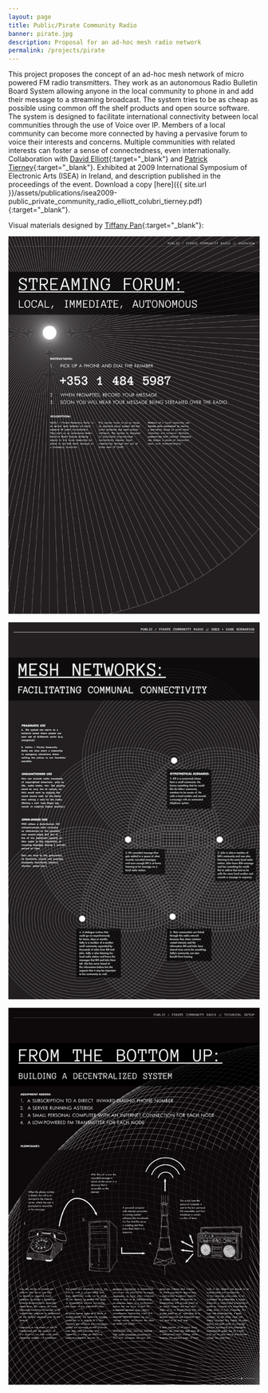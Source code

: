```yaml
---
layout: page
title: Public/Pirate Community Radio
banner: pirate.jpg
description: Proposal for an ad-hoc mesh radio network
permalink: /projects/pirate  
---
```


This project proposes the concept of an ad-hoc mesh network of micro powered FM radio transmitters. They work as an autonomous Radio Bulletin Board System allowing anyone in the local community to phone in and add their message to a streaming broadcast. The system tries to be as cheap as possible using common off the shelf products and open source software. The system is designed to facilitate international connectivity between local communities through the use of Voice over IP. Members of a local community can become more connected by having a pervasive forum to voice their interests and concerns. Multiple communities with related interests can foster a sense of connectedness, even internationally. Collaboration with [David Elliott](https://github.com/taboularasa){:target="_blank"} and [Patrick Tierney](https://ced.berkeley.edu/ced/faculty-staff/patrick-tierney){:target="_blank"}. Exhibited at 2009 International Symposium of Electronic Arts (ISEA) in Ireland, and description published in the proceedings of the event. Download a copy [here]({{ site.url }}/assets/publications/isea2009-public_private_community_radio_elliott_colubri_tierney.pdf){:target="_blank"}.


Visual materials designed by [Tiffany Pan](https://www.tiffanypan.com/){:target="_blank"}:


<img width="600" src="/assets/images/pirate-print-1.jpg" style="background:none; border:none; box-shadow:none"/><br>

<img width="600" src="/assets/images/pirate-print-2.jpg" style="background:none; border:none; box-shadow:none"/><br>

<img width="600" src="/assets/images/pirate-print-3.jpg" style="background:none; border:none; box-shadow:none"/><br>